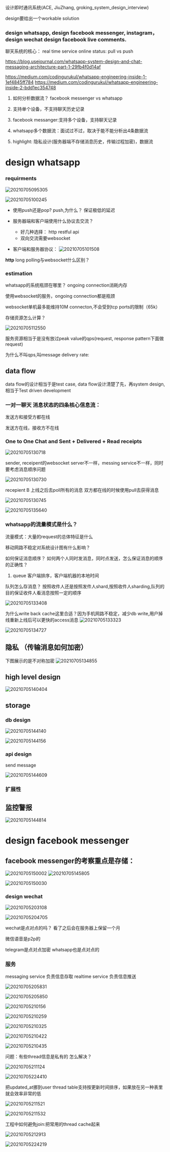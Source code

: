 设计即时通讯系统(ACE, JiuZhang, groking_system_design_interview)

design要给出一个workable solution

### design whatsapp, design facebook messenger, instagram， design wechat design facebook live comments.


聊天系统的核心： real time service
online status: pull vs push




https://blog.usejournal.com/whatsapp-system-design-and-chat-messaging-architecture-part-1-29fb4f0d14af

https://medium.com/codingurukul/whatsapp-engineering-inside-1-1ef4845ff784
https://medium.com/codingurukul/whatsapp-engineering-inside-2-bdd1ec354748


1. 如何分析数据流？  facebook messenger vs whatsapp

1. 支持单个设备，不支持聊天历史记录

1. facebook messanger:支持多个设备，支持聊天记录

1. whatsapp多个数据流：面试过不过，取决于能不能分析出4条数据流

1. highlight:  隐私设计(服务器端不存储消息历史，传输过程加密)，数据流


# design whatsapp

### requirments
![20210705095305](https://raw.githubusercontent.com/corykingsf/hack-system-design-pixel/main/pictures/20210705095305.png)


![20210705100245](https://raw.githubusercontent.com/corykingsf/hack-system-design-pixel/main/pictures/20210705100245.png)


- 使用push还是pop? push,为什么？ 保证极低的延迟

- 服务器端和客户端使用什么协议去交流？
    - 好几种选择： http restful api
    - 双向交流需要websocket


- 客户端和服务器协议：
  ![20210705101508](https://raw.githubusercontent.com/corykingsf/hack-system-design-pixel/main/pictures/20210705101508.png)



**http** long polling与websocket什么区别？



### estimation
whatsapp的系统瓶颈在哪里？ 
  ongoing connection消耗内存


使用websocket的服务，ongoing  connection都是瓶颈

websocket单机最多能维持10M connecton,不会受到tcp ports的限制（65k）

存储资源怎么计算？ 

![20210705112550](https://raw.githubusercontent.com/corykingsf/hack-system-design-pixel/main/pictures/20210705112550.png)

服务资源相当于是没有放过peak value的qps(request, response pattern下面做request)

为什么不叫qps,叫message delivery rate:

## data flow
data flow的设计相当于是test case, data flow设计清楚了先，再system design, 相当于Test driven development


### 一对一聊天 消息状态的四条核心信息流：
发送方和接受方都在线

发送方在线，接收方不在线

### One to One Chat and Sent + Delivered + Read receipts

![20210705130718](https://raw.githubusercontent.com/corykingsf/hack-system-design-pixel/main/pictures/20210705130718.png)

sender, receipent的websocket server不一样，messing service不一样，同时要考虑消息顺序问题


![20210705130730](https://raw.githubusercontent.com/corykingsf/hack-system-design-pixel/main/pictures/20210705130730.png)

recepient B 上线之后去poll所有的消息
双方都在线的时候使用pull去获得消息


![20210705130745](https://raw.githubusercontent.com/corykingsf/hack-system-design-pixel/main/pictures/20210705130745.png)


![20210705135640](https://raw.githubusercontent.com/corykingsf/hack-system-design-pixel/main/pictures/20210705135640.png)
### whatsapp的流量模式是什么？
流量模式：大量的request的总体特征是什么

移动网路不稳定对系统设计图有什么影响？

如何保证消息顺序？  如何两个人同时发消息，同时点发送，怎么保证消息的顺序的正确性？ 
1. queue  客户端排序，客户端机器的本地时间
   

队列怎么存消息？ 按照收件人还是按照发件人shard,按照收件人sharding,队列的目的保证收件人看消息按照一定的顺序

![20210705133408](https://raw.githubusercontent.com/corykingsf/hack-system-design-pixel/main/pictures/20210705133408.png)


为什么write back cache这里合适？因为手机网路不稳定，减少db write,用户掉线重新上线后可以更快的access消息
![20210705133323](https://raw.githubusercontent.com/corykingsf/hack-system-design-pixel/main/pictures/20210705133323.png)


![20210705134727](https://raw.githubusercontent.com/corykingsf/hack-system-design-pixel/main/pictures/20210705134727.png)

## 隐私 （传输消息如何加密）
下图展示的是不对称加密
![20210705134855](https://raw.githubusercontent.com/corykingsf/hack-system-design-pixel/main/pictures/20210705134855.png)



## high level design

![20210705140404](https://raw.githubusercontent.com/corykingsf/hack-system-design-pixel/main/pictures/20210705140404.png)

## storage

### db design
![20210705144140](https://raw.githubusercontent.com/corykingsf/hack-system-design-pixel/main/pictures/20210705144140.png)

![20210705144156](https://raw.githubusercontent.com/corykingsf/hack-system-design-pixel/main/pictures/20210705144156.png)


### api design

send message

![20210705144609](https://raw.githubusercontent.com/corykingsf/hack-system-design-pixel/main/pictures/20210705144609.png)

### 扩展性


## 监控警报
![20210705144814](https://raw.githubusercontent.com/corykingsf/hack-system-design-pixel/main/pictures/20210705144814.png)


# design facebook messenger
## facebook messenger的考察重点是存储：


![20210705150002](https://raw.githubusercontent.com/corykingsf/hack-system-design-pixel/main/pictures/20210705150002.png)
![20210705145805](https://raw.githubusercontent.com/corykingsf/hack-system-design-pixel/main/pictures/20210705145805.png)

![20210705150030](https://raw.githubusercontent.com/corykingsf/hack-system-design-pixel/main/pictures/20210705150030.png)



### design wechat

![20210705203108](https://raw.githubusercontent.com/corykingsf/hack-system-design-pixel/main/pictures/20210705203108.png)

![20210705204705](https://raw.githubusercontent.com/corykingsf/hack-system-design-pixel/main/pictures/20210705204705.png)

wechat是点对点的吗？ 看了之后会在服务器上保留一个月

微信语音是p2p的

telegram是点对点加密  whatsapp也是点对点的

### 服务
messaging service 负责信息存取
realtime service  负责信息推送

![20210705205831](https://raw.githubusercontent.com/corykingsf/hack-system-design-pixel/main/pictures/20210705205831.png)

![20210705205850](https://raw.githubusercontent.com/corykingsf/hack-system-design-pixel/main/pictures/20210705205850.png)


![20210705210156](https://raw.githubusercontent.com/corykingsf/hack-system-design-pixel/main/pictures/20210705210156.png)

![20210705210259](https://raw.githubusercontent.com/corykingsf/hack-system-design-pixel/main/pictures/20210705210259.png)

![20210705210325](https://raw.githubusercontent.com/corykingsf/hack-system-design-pixel/main/pictures/20210705210325.png)

![20210705210422](https://raw.githubusercontent.com/corykingsf/hack-system-design-pixel/main/pictures/20210705210422.png)

![20210705210435](https://raw.githubusercontent.com/corykingsf/hack-system-design-pixel/main/pictures/20210705210435.png)


问题：有些thread信息是私有的
怎么解决？  

![20210705211124](https://raw.githubusercontent.com/corykingsf/hack-system-design-pixel/main/pictures/20210705211124.png)




![20210705224410](https://raw.githubusercontent.com/corykingsf/hack-system-design-pixel/main/pictures/20210705224410.png)


把updated_at挪到user thread table支持按更新时间排序，如果放在另一种表里就会效率非常的低

![20210705211521](https://raw.githubusercontent.com/corykingsf/hack-system-design-pixel/main/pictures/20210705211521.png)

![20210705211532](https://raw.githubusercontent.com/corykingsf/hack-system-design-pixel/main/pictures/20210705211532.png)

工程中如何避免join:把常用的thread cache起来

![20210705212913](https://raw.githubusercontent.com/corykingsf/hack-system-design-pixel/main/pictures/20210705212913.png)


![20210705224219](https://raw.githubusercontent.com/corykingsf/hack-system-design-pixel/main/pictures/20210705224219.png)


